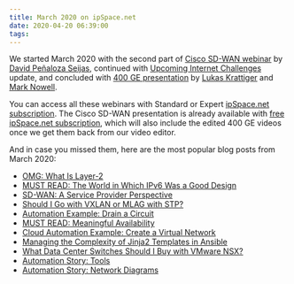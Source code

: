 ```yaml
---
title: March 2020 on ipSpace.net
date: 2020-04-20 06:39:00
tags:
---
```

We started March 2020 with the second part of [Cisco SD-WAN webinar](https://www.ipspace.net/Cisco_SD-WAN_Foundations_and_Design_Aspects) by [David Peñaloza Seijas](https://www.ipspace.net/Author:David_Pe%C3%B1aloza_Seijas), continued with [Upcoming Internet Challenges](https://www.ipspace.net/Upcoming_Internet_Challenges) update, and concluded with [400 GE presentation](https://www.ipspace.net/Data_Center_Fabrics) by [Lukas Krattiger](https://www.ipspace.net/Author:Lukas_Krattiger) and [Mark Nowell](https://www.ipspace.net/Author:Mark_Nowell).

You can access all these webinars with Standard or Expert [ipSpace.net subscription](https://www.ipspace.net/Subscription/). The Cisco SD-WAN presentation is already available with [free ipSpace.net subscription](https://www.ipspace.net/Subscription/Free), which will also include the edited 400 GE videos once we get them back from our video editor.
<!--more-->
And in case you missed them, here are the most popular blog posts from March 2020:

* [OMG: What Is Layer-2](https://blog.ipspace.net/2020/03/omg-what-is-layer-2.html)
* [MUST READ: The World in Which IPv6 Was a Good Design](https://blog.ipspace.net/2020/03/world-in-which-ipv6-was-good-design.html)
* [SD-WAN: A Service Provider Perspective](https://blog.ipspace.net/2020/03/sdwan-service-provider-perspective.html)
* [Should I Go with VXLAN or MLAG with STP?](https://blog.ipspace.net/2020/03/should-i-go-with-vxlan-or-mlag-with-stp.html)
* [Automation Example: Drain a Circuit](https://blog.ipspace.net/2020/03/automation-example-drain-circuit.html)
* [MUST READ: Meaningful Availability](https://blog.ipspace.net/2020/03/must-read-meaningful-availability.html)
* [Cloud Automation Example: Create a Virtual Network](https://blog.ipspace.net/2020/03/cloud-automation-create-virtual-network.html)
* [Managing the Complexity of Jinja2 Templates in Ansible](https://blog.ipspace.net/2020/03/managing-complexity-of-jinja2-templates.html)
* [What Data Center Switches Should I Buy with VMware NSX?](https://blog.ipspace.net/2020/03/what-data-center-switches-should-i-buy.html)
* [Automation Story: Tools](https://blog.ipspace.net/2020/03/automation-story-tools.html)
* [Automation Story: Network Diagrams](https://blog.ipspace.net/2020/03/automation-story-network-diagrams.html)
